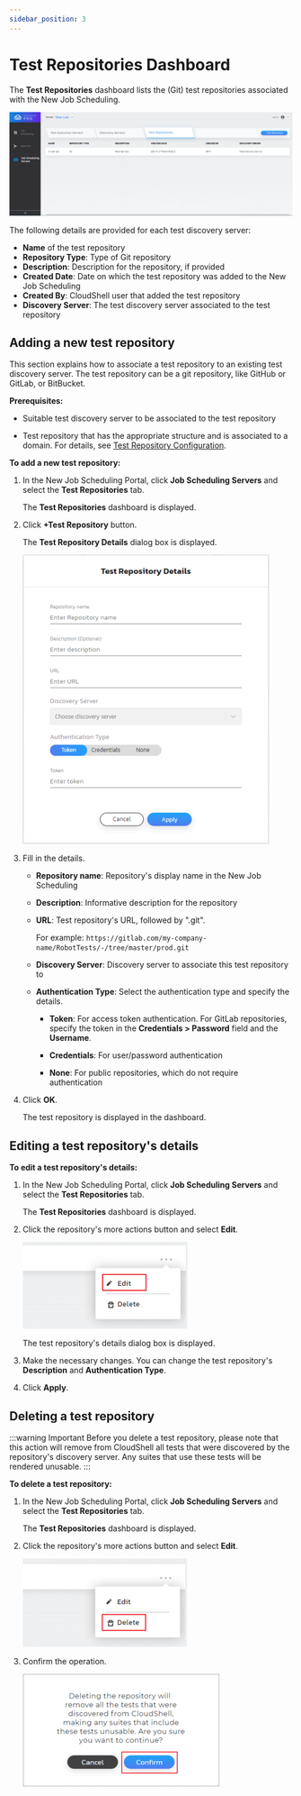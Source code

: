 ```yaml
---
sidebar_position: 3
---
```


# Test Repositories Dashboard    

The **Test Repositories** dashboard lists the (Git) test repositories associated with the New Job Scheduling.

![](/Images/JSS/JssJobSchedulingServers-TR.png)

The following details are provided for each test discovery server:

- **Name** of the test repository
- **Repository Type**: Type of Git repository
- **Description**: Description for the repository, if provided
- **Created Date**: Date on which the test repository was added to the New Job Scheduling
- **Created By**: CloudShell user that added the test repository
- **Discovery Server**: The test discovery server associated to the test repository

## Adding a new test repository

This section explains how to associate a test repository to an existing test discovery server. The test repository can be a git repository, like GitHub or GitLab, or BitBucket.

**Prerequisites:**

- Suitable test discovery server to be associated to the test repository
    
- Test repository that has the appropriate structure and is associated to a domain. For details, see [Test Repository Configuration](../../../install-configure/cloudshell-suite/new-jss-install-config/test-repository-config/).
    

**To add a new test repository:**

1. In the New Job Scheduling Portal, click **Job Scheduling Servers** and select the **Test Repositories** tab.
    
    The **Test Repositories** dashboard is displayed.
    
2. Click **+Test Repository** button.
    
    The **Test Repository Details** dialog box is displayed.
    
    ![](/Images/JSS/JssTestRepositoryDetails_438x513.png)
    
3. Fill in the details.
    
    - **Repository name**: Repository's display name in the New Job Scheduling
        
    - **Description**: Informative description for the repository
        
    - **URL**: Test repository's URL, followed by ".git".
        
        For example: `https://gitlab.com/my-company-name/RobotTests/-/tree/master/prod.git`
        
    - **Discovery Server**: Discovery server to associate this test repository to
        
    - **Authentication Type**: Select the authentication type and specify the details.
        
        - **Token**: For access token authentication. For GitLab repositories, specify the token in the **Credentials > Password** field and the **Username**.
            
        - **Credentials**: For user/password authentication
            
        - **None**: For public repositories, which do not require authentication
            
4. Click **OK**.
    
    The test repository is displayed in the dashboard.
    

## Editing a test repository's details

**To edit a test repository's details:**

1. In the New Job Scheduling Portal, click **Job Scheduling Servers** and select the **Test Repositories** tab.
    
    The **Test Repositories** dashboard is displayed.
    
2. Click the repository's more actions button and select **Edit**.
    
    ![](/Images/JSS/JssTestRepositoryEdit_293x154.png)
    
    The test repository's details dialog box is displayed.
    
3. Make the necessary changes. You can change the test repository's **Description** and **Authentication Type**.
    
4. Click **Apply**.
    

## Deleting a test repository

:::warning Important
Before you delete a test repository, please note that this action will remove from CloudShell all tests that were discovered by the repository's discovery server. Any suites that use these tests will be rendered unusable.
:::

**To delete a test repository:**

1. In the New Job Scheduling Portal, click **Job Scheduling Servers** and select the **Test Repositories** tab.
    
    The **Test Repositories** dashboard is displayed.
    
2. Click the repository's more actions button and select **Edit**.
    
    ![](/Images/JSS/JssTestRepositoryDelete_292x157.png)
    
3. Confirm the operation.
    
    ![](/Images/JSS/JssTestRepositoryDeleteConfirmation_350x200.png)
